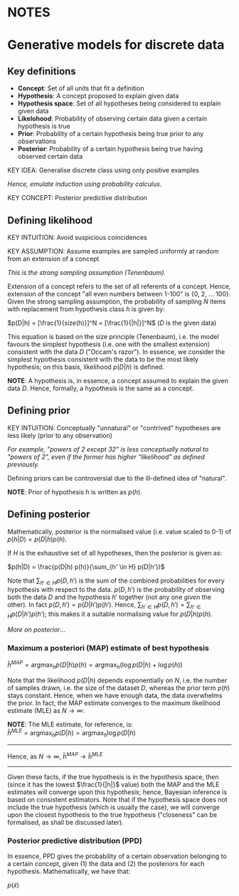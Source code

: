 # NOTES

# Generative models for discrete data

## Key definitions

- **Concept**: Set of all units that fit a definition
- **Hypothesis**: A concept proposed to explain given data
- **Hypothesis space**: Set of all hypotheses being considered to explain given data
- **Likelohood**: Probability of observing certain data given a certain hypothesis is true
- **Prior**: Probability of a certain hypothesis being true prior to any observations
- **Posterior**: Probability of a certain hypothesis being true having observed certain data

KEY IDEA: Generalise discrete class using only positive examples

_Hence, emulate induction using probability calculus._

KEY CONCEPT: Posterior predictive distribution

## Defining likelihood
KEY INTUITION: Avoid suspicious coincidences

KEY ASSUMPTION: Assume examples are sampled uniformly at random from an extension of a concept

_This is the strong sampling assumption (Tenenbaum)._

Extension of a concept refers to the set of all referents of a concept. Hence, extension of the concept "all even numbers between 1-100" is {0, 2, ... 100}. Given the strong sampling assumption, the probability of sampling $N$ items with replacement from hypothesis class $h$ is given by:

$p(D|h) = [\frac{1}{size(h)}]^N = [\frac{1}{|h|}]^N$ ($D$ is the given data)

This equation is based on the size principle (Tenenbaum), i.e. the model favours the simplest hypothesis (i.e. one with the smallest extension) consistent with the data $D$ ("Occam's razor"). In essence, we consider the simplest hypothesis consistent with the data to be the most likely hypothesis; on this basis, likelihood $p(D|h)$ is defined.

**NOTE**: A hypothesis is, in essence, a concept assumed to explain the given data $D$. Hence, formally, a hypothesis is the same as a concept.

## Defining prior
KEY INTUITION: Conceptually "unnatural" or "contrived" hypotheses are less likely (prior to any observation)

_For example, "powers of 2 except 32" is less conceptually natural to "powers of 2", even if the former has higher "likelihood" as defined previously._

Defining priors can be controversial due to the ill-defined idea of "natural".

**NOTE**: Prior of hypothesis $h$ is written as $p(h)$.

## Defining posterior
Mathematically, posterior is the normalised value (i.e. value scaled to 0-1) of $p(h|D) = p(D|h) p(h)$.

If $H$ is the exhaustive set of all hypotheses, then the posterior is given as:

$p(h|D) = \frac{p(D|h) p(h)}{\sum_{h' \in H} p(D|h')}$

Note that $\sum_{h' \in H} p(D, h')$ is the sum of the combined probabilities for every hypothesis with respect to the data. $p(D, h')$ is the probability of observing both the data $D$ and the hypothesis $h'$ together (not any one _given_ the other). In fact $p(D, h') = p(D|h') p(h')$. Hence, $\sum_{h' \in H} p(D, h') = \sum_{h' \in H} p(D|h') p(h')$; this makes it a suitable normalising value for $p(D|h) p(h)$.

_More on posterior_...

### Maximum a posteriori (MAP) estimate of best hypothesis

$\displaystyle \hat{h}^{MAP} = \text{arg} \max_h p(D|h) p(h) = \text{arg} \max_h (\log p(D|h) + \log p(h))$

Note that the likelihood $p(D|h)$ depends exponentially on $N$, i.e. the number of samples drawn, i.e. the size of the dataset $D$, whereas the prior term $p(h)$ stays constant. Hence, when we have enough data, the data overwhelms the prior. In fact, the MAP estimate converges to the maximum likelihood estimate (MLE) as $N \rightarrow \infty$:

**NOTE**: The MLE estimate, for reference, is: <br> $\displaystyle \hat{h}^{MLE} = \text{arg} \max_h p(D|h) = \text{arg} \max_h \log p(D|h)$

---

Hence, as $N \rightarrow \infty$, $\hat{h}^{MAP} \rightarrow \hat{h}^{MLE}$

---

Given these facts, if the true hypothesis is in the hypothesis space, then (since it has the lowest $\frac{1}{|h|}$ value) both the MAP and the MLE estimates will converge upon this hypothesis; hence, Bayesian inference is based on consistent estimators. Note that if the hypothesis space does not include the true hypothesis (which is usually the case), we will converge upon the closest hypothesis to the true hypothesis ("closeness" can be formalised, as shall be discussed later).

### Posterior predictive distribution (PPD)
In essence, PPD gives the probability of a certain observation belonging to a certain concept, given (1) the data and (2) the posteriors for each hypothesis. Mathematically, we have that:

$p(\tilde{x})$

